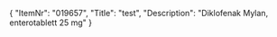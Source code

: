 {
  "ItemNr": "019657",
  "Title": "test",
  "Description": "Diklofenak Mylan, enterotablett 25 mg"
}